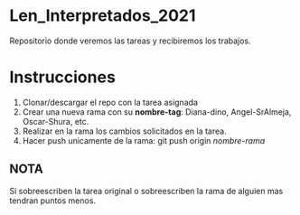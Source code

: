 # Len_Interpretados_2021
Repositorio donde veremos las tareas y recibiremos los trabajos.

# Instrucciones
1. Clonar/descargar el repo con la tarea asignada
2. Crear una nueva rama con su **nombre-tag**: Diana-dino, Angel-SrAlmeja, Oscar-Shura, etc.
3. Realizar en la rama los cambios solicitados en la tarea.
4. Hacer push unicamente de la rama: git push origin *nombre-rama*

## NOTA
Si sobreescriben la tarea original o sobreescriben la rama de alguien mas tendran puntos menos.